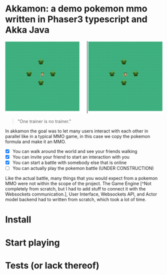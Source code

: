 # Akkamon: a demo pokemon mmo written in Phaser3 typescript and Akka Java

![core-idea](./readme-media/header.gif)

> "One trainer is no trainer."

In akkamon the goal was to let many users interact with each other in parallel like in a typical MMO game, in this case we copy the pokemon formula and make it an MMO.

- [x] You can walk around the world and see your friends walking
- [x] You can invite your friend to start an interaction with you
- [x] You can start a battle with somebody else that is online
- [ ] You can actually play the pokemon battle (UNDER CONSTRUCTION)

Like the actual battle, many things that you would expect from a pokemon MMO were not within the scope of the project. The Game Engine [^Not completely from scratch, but I had to add stuff to connect it with the Websockets communication.], User Interface, Websockets API, and Actor model backend had to written from scratch, which took a lot of time.



# Install



# Start playing


# Tests (or lack thereof)
